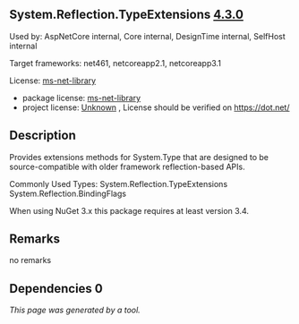 System.Reflection.TypeExtensions [4.3.0](https://www.nuget.org/packages/System.Reflection.TypeExtensions/4.3.0)
--------------------

Used by: AspNetCore internal, Core internal, DesignTime internal, SelfHost internal

Target frameworks: net461, netcoreapp2.1, netcoreapp3.1

License: [ms-net-library](../../../../licenses/ms-net-library) 

- package license: [ms-net-library](http://go.microsoft.com/fwlink/?LinkId=329770) 
- project license: [Unknown](https://dot.net/) , License should be verified on https://dot.net/

Description
-----------
Provides extensions methods for System.Type that are designed to be source-compatible with older framework reflection-based APIs.

Commonly Used Types:
System.Reflection.TypeExtensions
System.Reflection.BindingFlags
 
When using NuGet 3.x this package requires at least version 3.4.

Remarks
-----------
no remarks


Dependencies 0
-----------


*This page was generated by a tool.*